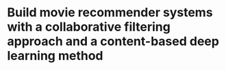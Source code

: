 # Build movie recommender systems with a collaborative filtering approach and a content-based deep learning method

